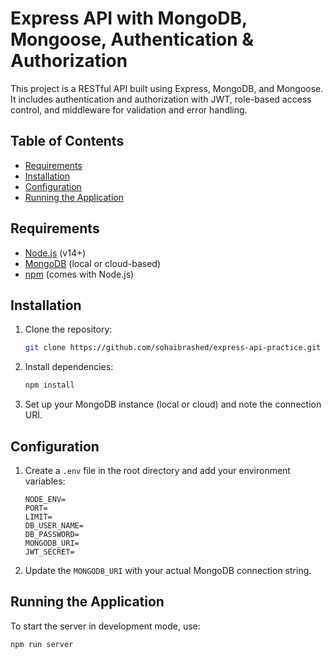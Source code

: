 # Express API with MongoDB, Mongoose, Authentication & Authorization

This project is a RESTful API built using Express, MongoDB, and Mongoose. It includes authentication and authorization with JWT, role-based access control, and middleware for validation and error handling.

## Table of Contents

- [Requirements](#requirements)
- [Installation](#installation)
- [Configuration](#configuration)
- [Running the Application](#running-the-application)

## Requirements

- [Node.js](https://nodejs.org/) (v14+)
- [MongoDB](https://www.mongodb.com/) (local or cloud-based)
- [npm](https://www.npmjs.com/) (comes with Node.js)

## Installation

1. Clone the repository:

   ```bash
   git clone https://github.com/sohaibrashed/express-api-practice.git
   ```

2. Install dependencies:

   ```bash
   npm install
   ```

3. Set up your MongoDB instance (local or cloud) and note the connection URI.

## Configuration

1. Create a `.env` file in the root directory and add your environment variables:

   ```env
   NODE_ENV=
   PORT=
   LIMIT=
   DB_USER_NAME=
   DB_PASSWORD=
   MONGODB_URI=
   JWT_SECRET=
   ```

2. Update the `MONGODB_URI` with your actual MongoDB connection string.

## Running the Application

To start the server in development mode, use:

```bash
npm run server
```
